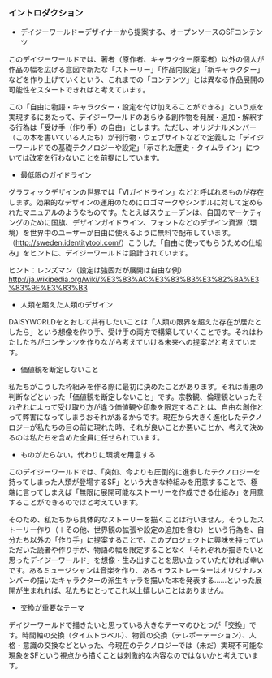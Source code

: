 ### イントロダクション

- デイジーワールド＝デザイナーから提案する、オープンソースのSFコンテンツ

このデイジーワールドでは、著者（原作者、キャラクター原案者）以外の個人が作品の幅を広げる意図で新たな「ストーリー」「作品内設定」「新キャラクター」などを作り上げていくという、これまでの「コンテンツ」とは異なる作品展開の可能性をスタートできればと考えています。

この「自由に物語・キャラクター・設定を付け加えることができる」という点を実現するにあたって、デイジーワールドのあらゆる創作物を発展・追加・解釈する行為は「受け手（作り手）の自由」とします。ただし、オリジナルメンバー（この本を書いている人たち）が刊行物・ウェブサイトなどで定義した「デイジーワールドでの基礎テクノロジーや設定」「示された歴史・タイムライン」については改変を行わないことを前提にしています。

- 最低限のガイドライン

グラフィックデザインの世界では「VIガイドライン」などと呼ばれるものが存在します。効果的なデザインの運用のためにロゴマークやシンボルに対して定められたマニュアルのようなものです。たとえばスウェーデンは、自国のマーケティングのために国旗、デザインガイドライン、フォントなどのデザイン資源（環境）を世界中のユーザーが自由に使えるように無料で配布しています。（<http://sweden.identitytool.com/>）こうした「自由に使ってもらうための仕組み」をヒントに、デイジーワールドは設計されています。

ヒント：レンズマン（設定は強固だが展開は自由な例）
<http://ja.wikipedia.org/wiki/%E3%83%AC%E3%83%B3%E3%82%BA%E3%83%9E%E3%83%B3>

- 人類を超えた人類のデザイン

DAISYWORLDをとおして共有したいことは「人類の限界を超えた存在が居たとしたら」という想像を作り手、受け手の両方で構築していくことです。それはわたしたちがコンテンツを作りながら考えていける未来への提案だと考えています。

- 価値観を断定しないこと

私たちがこうした枠組みを作る際に最初に決めたことがあります。それは善悪の判断などといった「価値観を断定しないこと」です。宗教観、倫理観といったそれぞれによって受け取り方が違う価値観や印象を限定することは、自由な創作とって弊害になってしまうおそれがあるからです。現在から大きく進化したテクノロジーが私たちの目の前に現れた時、それが良いことか悪いことか、考えて決めるのは私たちを含めた全員に任せられています。

- ものがたらない。代わりに環境を用意する

このデイジーワールドでは、「突如、今よりも圧倒的に進歩したテクノロジーを持ってしまった人類が登場するSF」という大きな枠組みを用意することで、極端に言ってしまえば「無限に展開可能なストーリーを作成できる仕組み」を用意することができるのではと考えています。

そのため、私たちから具体的なストーリーを描くことは行いません。そうしたストーリー作り（＋その他、世界観の拡張や設定の追加を含む）という行為を、自分たち以外の「作り手」に提案することで、このプロジェクトに興味を持っていただいた読者や作り手が、物語の幅を限定することなく「それぞれが描きたいと思ったデイジーワールド」を想像・生み出すことを思い立っていただければ幸いです。あるミュージシャンは音楽を作り、あるイラストレーターはオリジナルメンバーの描いたキャラクターの派生キャラを描いた本を発表する……といった展開が生まれれば、私たちにとってこれ以上嬉しいことはありません。

- 交換が重要なテーマ

デイジーワールドで描きたいと思っている大きなテーマのひとつが「交換」です。時間軸の交換（タイムトラベル）、物質の交換（テレポーテーション）、人格・意識の交換などといった、今現在のテクノロジーでは（未だ）実現不可能な現象をSFという視点から描くことは刺激的な内容なのではないかと考えています。
